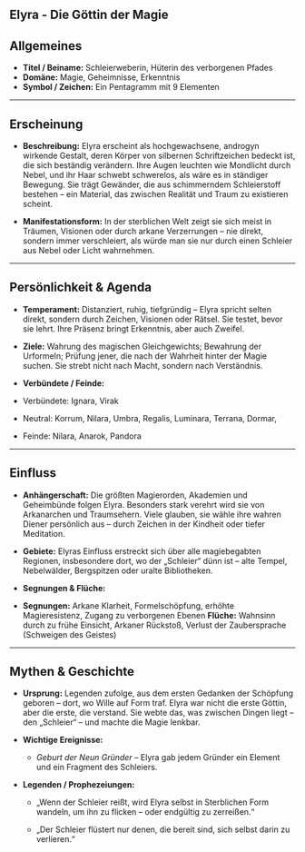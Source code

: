 
## Elyra - Die Göttin der Magie

## Allgemeines

- **Titel / Beiname:** Schleierweberin, Hüterin des verborgenen Pfades
- **Domäne:** Magie, Geheimnisse, Erkenntnis
- **Symbol / Zeichen:** Ein Pentagramm mit 9 Elementen

---

## Erscheinung

- **Beschreibung:** Elyra erscheint als hochgewachsene, androgyn wirkende Gestalt, deren Körper von silbernen Schriftzeichen bedeckt ist, die sich beständig verändern. Ihre Augen leuchten wie Mondlicht durch Nebel, und ihr Haar schwebt schwerelos, als wäre es in ständiger Bewegung. Sie trägt Gewänder, die aus schimmerndem Schleierstoff bestehen – ein Material, das zwischen Realität und Traum zu existieren scheint.
    
- **Manifestationsform:** In der sterblichen Welt zeigt sie sich meist in Träumen, Visionen oder durch arkane Verzerrungen – nie direkt, sondern immer verschleiert, als würde man sie nur durch einen Schleier aus Nebel oder Licht wahrnehmen.
    

---

## Persönlichkeit & Agenda

- **Temperament:** Distanziert, ruhig, tiefgründig – Elyra spricht selten direkt, sondern durch Zeichen, Visionen oder Rätsel. Sie testet, bevor sie lehrt. Ihre Präsenz bringt Erkenntnis, aber auch Zweifel.
    
- **Ziele:** Wahrung des magischen Gleichgewichts; Bewahrung der Urformeln; Prüfung jener, die nach der Wahrheit hinter der Magie suchen. Sie strebt nicht nach Macht, sondern nach Verständnis.
    
- **Verbündete / Feinde:**  
- Verbündete: Ignara, Virak
- Neutral: Korrum, Nilara, Umbra, Regalis, Luminara, Terrana, Dormar,
- Feinde: Nilara, Anarok, Pandora
    

---

## Einfluss

- **Anhängerschaft:** Die größten Magierorden, Akademien und Geheimbünde folgen Elyra. Besonders stark verehrt wird sie von Arkanarchen und Traumsehern. Viele glauben, sie wähle ihre wahren Diener persönlich aus – durch Zeichen in der Kindheit oder tiefer Meditation.
    
- **Gebiete:** Elyras Einfluss erstreckt sich über alle magiebegabten Regionen, insbesondere dort, wo der „Schleier“ dünn ist – alte Tempel, Nebelwälder, Bergspitzen oder uralte Bibliotheken.
    
- **Segnungen & Flüche:**
-  **Segnungen:** Arkane Klarheit, Formelschöpfung, erhöhte Magieresistenz, Zugang zu verborgenen Ebenen **Flüche:** Wahnsinn durch zu frühe Einsicht, Arkaner Rückstoß, Verlust der Zaubersprache (Schweigen des Geistes)
        

---

## Mythen & Geschichte

- **Ursprung:** Legenden zufolge, aus dem ersten Gedanken der Schöpfung geboren – dort, wo Wille auf Form traf. Elyra war nicht die erste Göttin, aber die erste, die verstand. Sie webte das, was zwischen Dingen liegt – den „Schleier“ – und machte die Magie lenkbar.
    
- **Wichtige Ereignisse:**
    
    - _Geburt der Neun Gründer_ – Elyra gab jedem Gründer ein Element und ein Fragment des Schleiers.
    
- **Legenden / Prophezeiungen:**
    
    - „Wenn der Schleier reißt, wird Elyra selbst in Sterblichen Form wandeln, um ihn zu flicken – oder endgültig zu zerreißen.“
        
    - „Der Schleier flüstert nur denen, die bereit sind, sich selbst darin zu verlieren.“